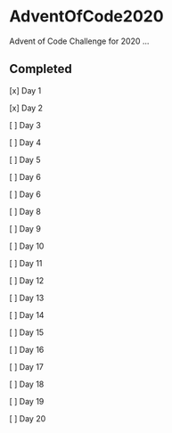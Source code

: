 # AdventOfCode2020
Advent of Code Challenge for 2020
...
## Completed

[x] Day 1

[x] Day 2

[ ] Day 3

[ ] Day 4

[ ] Day 5

[ ] Day 6

[ ] Day 6

[ ] Day 8

[ ] Day 9

[ ] Day 10

[ ] Day 11

[ ] Day 12

[ ] Day 13

[ ] Day 14

[ ] Day 15

[ ] Day 16

[ ] Day 17

[ ] Day 18

[ ] Day 19

[ ] Day 20
